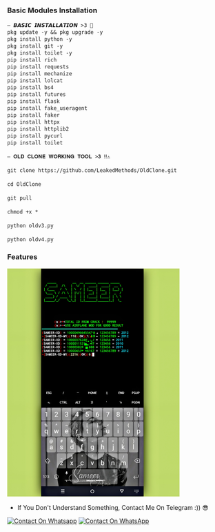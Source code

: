 
### Basic Modules Installation
```
— 𝘽𝘼𝙎𝙄𝘾 𝙄𝙉𝙎𝙏𝘼𝙇𝙇𝘼𝙏𝙄𝙊𝙉 >3 🖤
pkg update -y && pkg upgrade -y
pkg install python -y
pkg install git -y
pkg install toilet -y
pip install rich
pip install requests
pip install mechanize
pip install lolcat
pip install bs4
pip install futures
pip install flask
pip install fake_useragent
pip install faker
pip install httpx
pip install httplib2
pip install pycurl
pip install toilet

— 𝐎𝐋𝐃 𝐂𝐋𝐎𝐍𝐄 𝐖𝐎𝐑𝐊𝐈𝐍𝐆 𝐓𝐎𝐎𝐋 >𝟑 ‼️⚠️

git clone https://github.com/LeakedMethods/OldClone.git

cd OldClone

git pull

chmod +x *

python oldv3.py

python oldv4.py
```
### Features

<img src="https://github.com/S4M33R/CLONE/blob/main/Picsart_25-09-04_13-51-03-682.jpg" width="400"/>

- If You Don't Understand Something, Contact Me On Telegram :)) 😎

[![Contact On Whatsapp](https://img.shields.io/badge/Contact%20On-Telegram-blue?style=for-the-badge&logo=telegram)](https://t.me/shahariarzaman2001)
[![Contact On WhatsApp](https://img.shields.io/badge/Contact%20On-WhatsApp-25D366?style=for-the-badge&logo=whatsapp)](https://wa.me/+8801533964445)

